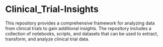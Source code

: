 # Clinical_Trial-Insights
This repository provides a comprehensive framework for analyzing data from clinical trials to gain additional insights. The repository includes a collection of notebooks, scripts, and datasets that can be used to extract, transform, and analyze clinical trial data.
